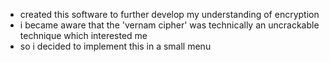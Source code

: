 - created this software to further develop my understanding of encryption
- i became aware that the 'vernam cipher' was technically an uncrackable technique which interested me
- so i decided to implement this in a small menu
